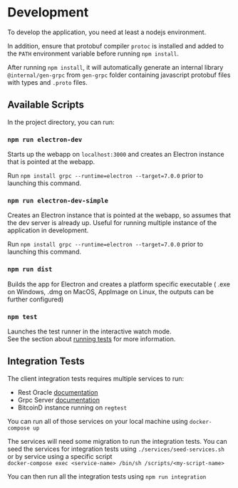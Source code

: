 # Development

To develop the application, you need at least a nodejs environment.

In addition, ensure that protobuf compiler `protoc` is installed and added to the `PATH` environment variable before running `npm install`.

After running `npm install`, it will automatically generate an internal library `@internal/gen-grpc` from `gen-grpc` folder containing javascript protobuf files with types and `.proto` files.

## Available Scripts

In the project directory, you can run:

### `npm run electron-dev`

Starts up the webapp on `localhost:3000` and creates an Electron instance that is pointed at the webapp.

Run `npm install grpc --runtime=electron --target=7.0.0` prior to launching this command.

### `npm run electron-dev-simple`

Creates an Electron instance that is pointed at the webapp, so assumes that the dev server is already up.
Useful for running multiple instance of the application in development.

Run `npm install grpc --runtime=electron --target=7.0.0` prior to launching this command.

### `npm run dist`

Builds the app for Electron and creates a platform specific executable ( .exe on Windows, .dmg on MacOS, AppImage on Linux, the outputs can be further configured)

### `npm test`

Launches the test runner in the interactive watch mode.<br />
See the section about [running tests](https://facebook.github.io/create-react-app/docs/running-tests) for more information.

## Integration Tests

The client integration tests requires multiple services to run:

- Rest Oracle [documentation](https://github.com/cryptogarageinc/p2pderivatives-oracle)
- Grpc Server [documentation](https://github.com/cryptogarageinc/p2pderivatives-server)
- BitcoinD instance running on `regtest`

You can run all of those services on your local machine using `docker-compose up`

The services will need some migration to run the integration tests.
You can seed the services for integration tests using `./services/seed-services.sh`
or by service using a specific script  
`docker-compose exec <service-name> /bin/sh /scripts/<my-script-name>`

You can then run all the integration tests using `npm run integration`
